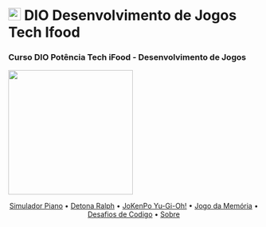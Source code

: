 <h1><img src="https://hermes.dio.me/tracks/83f8150a-6429-4c1a-9207-d5bff610f647.png" height="25" width="25"> DIO Desenvolvimento de Jogos Tech Ifood</h1>

<h3>Curso DIO Potência Tech iFood - Desenvolvimento de Jogos</h3> 

<img  src= "https://hermes.dio.me/tracks/83f8150a-6429-4c1a-9207-d5bff610f647.png" height="250" width="250" >

<p align="center">
 <a href="#objetivo">Simulador Piano</a> •
 <a href="#roadmap">Detona Ralph</a> • 
 <a href="#tecnologias">JoKenPo Yu-Gi-Oh!</a> • 
 <a href="#contribuicao">Jogo da Memória</a> • 
 <a href="#licenc-a">Desafios de Codigo</a> • 
 <a href="#autor">Sobre</a>
</p>

